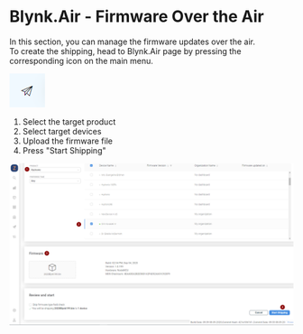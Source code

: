 # Blynk.Air - Firmware Over the Air

In this section, you can manage the firmware updates over the air.   
To create the shipping, head to Blynk.Air page by pressing the corresponding icon on the main menu.  


![Blynk.Air](../.gitbook/assets/image%20%281%29.png)

1. Select the target product
2. Select target devices
3. Upload the firmware file
4. Press "Start Shipping"

![](../.gitbook/assets/image%20%282%29.png)

